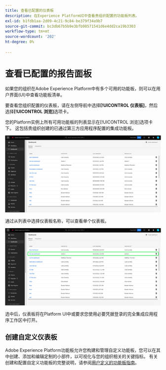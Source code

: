 ```yaml
---
title: 查看已配置的仪表板
description: 在Experience PlatformUI中查看贵组织配置的功能板列表。
exl-id: b1fdb1aa-2d09-4c21-9c84-be379f34a9b7
source-git-commit: bc3db67b5b9e3bfb98571541d6e4dd2ca19b3303
workflow-type: tm+mt
source-wordcount: '202'
ht-degree: 0%

---
```


# 查看已配置的报告面板

如果您的组织在Adobe Experience Platform中有多个可用的功能板，则可以在用户界面(UI)中查看功能板清单。

要查看您组织配置的仪表板，请在左侧导航中选择&#x200B;**[!UICONTROL 仪表板]**，然后选择&#x200B;**[!UICONTROL 浏览]**&#x200B;选项卡。

您的Platform实例上所有可用功能板的列表显示在[!UICONTROL 浏览]选项卡下。 这包括贵组织创建的已通过第三方应用程序配置的集成功能板。

![ UI仪表板部分中的“浏览”选项卡。](./images/inventory/browse-tab.png)

通过从列表中选择仪表板名称，可以查看单个仪表板。

![突出显示仪表板名称的“浏览”选项卡。](./images/inventory/dashboard-name.png)

选中后，仪表板将在Platform UI中或要求您使用必要凭据登录的完全集成应用程序工作区中打开。

## 创建自定义仪表板

Adobe Experience Platform功能板允许您构建和管理自定义功能板，您可以在其中创建、添加和编辑定制的小部件，以可视化与您的组织相关的关键指标。 有关创建和配置自定义功能板的完整说明，请参阅[用户定义的功能板指南](./user-defined-dashboards.md)。
